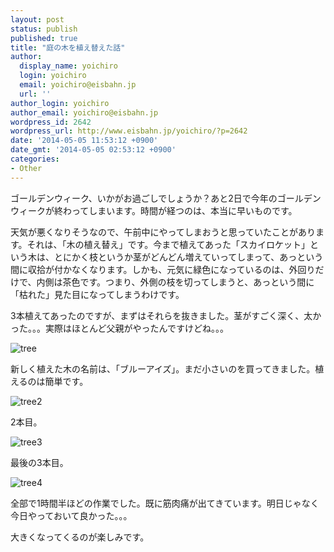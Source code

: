 ```yaml
---
layout: post
status: publish
published: true
title: "庭の木を植え替えた話"
author:
  display_name: yoichiro
  login: yoichiro
  email: yoichiro@eisbahn.jp
  url: ''
author_login: yoichiro
author_email: yoichiro@eisbahn.jp
wordpress_id: 2642
wordpress_url: http://www.eisbahn.jp/yoichiro/?p=2642
date: '2014-05-05 11:53:12 +0900'
date_gmt: '2014-05-05 02:53:12 +0900'
categories:
- Other
---
```


ゴールデンウィーク、いかがお過ごしでしょうか？あと2日で今年のゴールデンウィークが終わってしまいます。時間が経つのは、本当に早いものです。

天気が悪くなりそうなので、午前中にやってしまおうと思っていたことがあります。それは、「木の植え替え」です。今まで植えてあった「スカイロケット」という木は、とにかく枝というか茎がどんどん増えていってしまって、あっという間に収拾が付かなくなります。しかも、元気に緑色になっているのは、外回りだけで、内側は茶色です。つまり、外側の枝を切ってしまうと、あっという間に「枯れた」見た目になってしまうわけです。

3本植えてあったのですが、まずはそれらを抜きました。茎がすごく深く、太かった。。。実際はほとんど父親がやったんですけどね。。。

![tree](http://www.eisbahn.jp/yoichiro/images/2014/05/tree.jpg)

新しく植えた木の名前は、「ブルーアイズ」。まだ小さいのを買ってきました。植えるのは簡単です。

![tree2](http://www.eisbahn.jp/yoichiro/images/2014/05/tree2.jpg)

2本目。

![tree3](http://www.eisbahn.jp/yoichiro/images/2014/05/tree3.jpg)

最後の3本目。

![tree4](http://www.eisbahn.jp/yoichiro/images/2014/05/tree4.jpg)

全部で1時間半ほどの作業でした。既に筋肉痛が出てきています。明日じゃなく今日やっておいて良かった。。。

大きくなってくるのが楽しみです。
